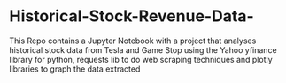 # Historical-Stock-Revenue-Data-

This Repo contains a Jupyter Notebook with a project that analyses historical stock data from Tesla and Game Stop using the Yahoo yfinance library for python, requests lib to do web scraping techniques and plotly libraries to graph the data extracted

